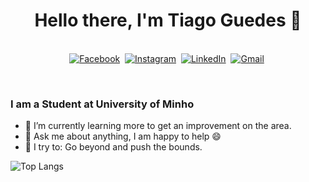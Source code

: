 <h1 align="center"><b>Hello there, I'm Tiago Guedes 👋</b></h1>
</p>

<p align="center">

</p>

<p align="center">
<br>
<a href="https://www.facebook.com/tiago.guedes.7509/"><img src="https://img.shields.io/badge/facebook-%231877F2.svg?&style=for-the-badge&logo=facebook&logoColor=white" alt="Facebook" /></a>&nbsp;
<a href="https://www.instagram.com/tiago_guedes_674/?hl=pt"><img src="https://img.shields.io/badge/instagram-%23E4405F.svg?&style=for-the-badge&logo=instagram&logoColor=white" alt="Instagram" /></a>&nbsp;
<a href="https://www.linkedin.com/in/tiago-guedes-60b949232/"><img src="https://img.shields.io/badge/linkedin-%230077B5.svg?&style=for-the-badge&logo=linkedin&logoColor=white" alt="LinkedIn" /></a>&nbsp;
<a href="mailto:tiago.matos.guedes555@gmail.com?subject=Hola%20Sumanth"><img src="https://img.shields.io/badge/gmail-%23D14836.svg?&style=for-the-badge&logo=gmail&logoColor=white" alt="Gmail"/></a>&nbsp;

</p>

<br>

### I am a Student at University of Minho
- 🌱 I’m currently learning more to get an improvement on the area.
- 💬 Ask me about anything, I am happy to help :smile:
- 🧗 I try to: Go beyond and push the bounds.

![Top Langs](https://github-readme-stats.vercel.app/api/top-langs/?username=guedes674&layout=compact)
